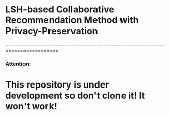 # LSH-based Collaborative Recommendation Method with Privacy-Preservation

========================================================================
### Attention:
This repository is under development so don't clone it! It won't work! 
========================================================================
